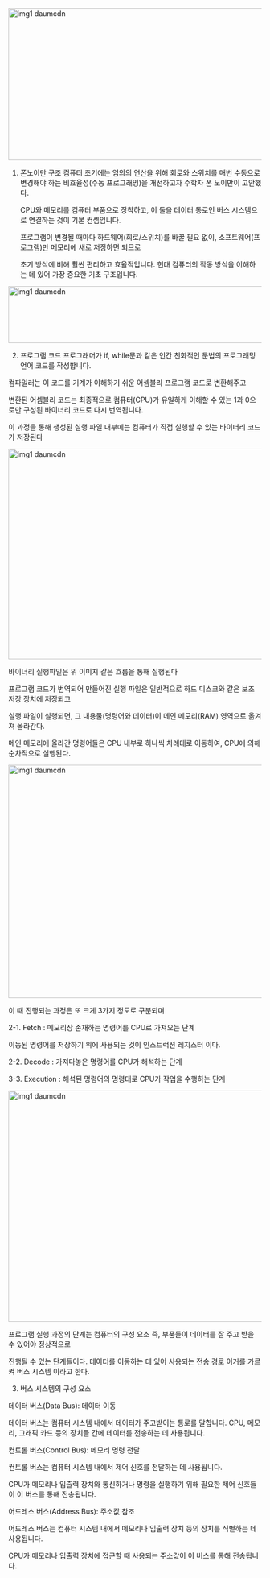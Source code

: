<img width="640" height="302" alt="img1 daumcdn" src="https://github.com/user-attachments/assets/26b76937-3da3-477d-a3bc-3a46f63cbf7b" />

1. 폰노이만 구조
    컴퓨터 초기에는 임의의 연산을 위해 회로와 스위치를 매번 수동으로 변경해야 하는 비효율성(수동 프로그래밍)을 개선하고자 수학자 폰 노이만이 고안했다.

   CPU와 메모리를 컴퓨터 부품으로 장착하고, 이 둘을 데이터 통로인 버스 시스템으로 연결하는 것이 기본 컨셉입니다.

   프로그램이 변경될 때마다 하드웨어(회로/스위치)를 바꿀 필요 없이, 소프트웨어(프로그램)만 메모리에 새로 저장하면 되므로

   초기 방식에 비해 훨씬 편리하고 효율적입니다. 현대 컴퓨터의 작동 방식을 이해하는 데 있어 가장 중요한 기초 구조입니다.



<img width="640" height="113" alt="img1 daumcdn" src="https://github.com/user-attachments/assets/7d056ad2-cda0-4df3-aaf6-a95bc3114716" />


2. 프로그램 코드
  프로그래머가 if, while문과 같은 인간 친화적인 문법의 프로그래밍 언어 코드를 작성합니다.

  컴파일러는 이 코드를 기계가 이해하기 쉬운 어셈블리 프로그램 코드로 변환해주고
  
  변환된 어셈블리 코드는 최종적으로 컴퓨터(CPU)가 유일하게 이해할 수 있는 1과 0으로만 구성된 바이너리 코드로 다시 번역됩니다.
  
  이 과정을 통해 생성된 실행 파일 내부에는 컴퓨터가 직접 실행할 수 있는 바이너리 코드가 저장된다


<img width="640" height="418" alt="img1 daumcdn" src="https://github.com/user-attachments/assets/e15456c4-2b28-4aac-947f-90c777601949" />

  바이너리 실행파일은 위 이미지 같은 흐름을 통해 실행된다

  프로그램 코드가 번역되어 만들어진 실행 파일은 일반적으로 하드 디스크와 같은 보조 저장 장치에 저장되고

  실행 파일이 실행되면, 그 내용물(명령어와 데이터)이 메인 메모리(RAM) 영역으로 옮겨져 올라간다.

  메인 메모리에 올라간 명령어들은 CPU 내부로 하나씩 차례대로 이동하여, CPU에 의해 순차적으로 실행된다.

<img width="537" height="463" alt="img1 daumcdn" src="https://github.com/user-attachments/assets/a93f772c-99ec-406a-9fda-251befc99bcc" />


  이 때 진행되는 과정은 또 크게 3가지 정도로 구분되며

  2-1. Fetch : 메모리상 존재하는 명령어를 CPU로 가져오는 단계

  이동된 명령어를 저장하기 위에 사용되는 것이 인스트럭션 레지스터 이다.

  2-2. Decode : 가져다놓은 명령어를 CPU가 해석하는 단계

  3-3. Execution : 해석된 명령어의 명령대로 CPU가 작업을 수행하는 단계

<img width="568" height="459" alt="img1 daumcdn" src="https://github.com/user-attachments/assets/058c744c-e2a2-4e6a-8057-98496ce04767" />

프로그램 실행 과정의 단계는 컴퓨터의 구성 요소 즉, 부품들이 데이터를 잘 주고 받을 수 있어야 정상적으로 

진행될 수 있는 단계들이다. 데이터를 이동하는 데 있어 사용되는 전송 경로 이거를 가르켜 버스 시스템 이라고 한다.

3. 버스 시스템의 구성 요소

  데이터 버스(Data Bus): 데이터 이동

  데이터 버스는 컴퓨터 시스템 내에서 데이터가 주고받이는 통로를 말합니다. CPU, 메모리, 그래픽 카드 등의 장치들 간에 데이터를 전송하는 데 사용됩니다.

  컨트롤 버스(Control Bus): 메모리 명령 전달
  
  컨트롤 버스는 컴퓨터 시스템 내에서 제어 신호를 전달하는 데 사용됩니다. 
  
  CPU가 메모리나 입출력 장치와 통신하거나 명령을 실행하기 위해 필요한 제어 신호들이 이 버스를 통해 전송됩니다.

  어드레스 버스(Address Bus): 주소값 참조
  
  어드레스 버스는 컴퓨터 시스템 내에서 메모리나 입출력 장치 등의 장치를 식별하는 데 사용됩니다. 
  
  CPU가 메모리나 입출력 장치에 접근할 때 사용되는 주소값이 이 버스를 통해 전송됩니다.
